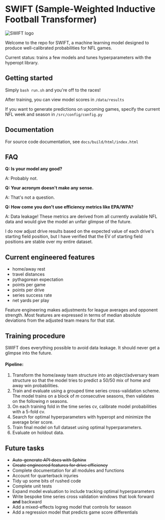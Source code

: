 # SWIFT (Sample-Weighted Inductive Football Transformer)

![SWIFT logo](https://i.imgur.com/IgZi9pt.png)

Welcome to the repo for SWIFT, a machine learning model designed to produce well-calibrated probabilities for NFL games.

Current status: trains a few models and tunes hyperparameters with the hyperopt library.

## Getting started
Simply `bash run.sh` and you're off to the races!

After training, you can view model scores in `/data/results`

If you want to generate predictions on upcoming games, specify the current NFL week and season in `/src/config/config.py`

## Documentation

For source code documentation, see `docs/build/html/index.html`

## FAQ
**Q: Is your model any good?**

A: Probably not.

**Q: Your acronym doesn't make any sense.**

A: That's not a question.

**Q: How come you don't use efficiency metrics like EPA/WPA?**

A: Data leakage! These metrics are derived from all currently available NFL data and would give the model an unfair glimpse of the future.

I do now adjust drive results based on the expected value of each drive's starting field position, but I have verified that the EV of starting field positions are stable over my entire dataset.

## Current engineered features
- home/away rest
- travel distances
- pythagorean expectation
- points per game
- points per drive
- series success rate
- net yards per play 

Feature engineering makes adjustments for league averages and opponent strength. Most features are expressed in terms of median absolute deviations from the adjusted team means for that stat.

## Training procedure
SWIFT does everything possible to avoid data leakage. It should never get a glimpse into the future.

#### Pipeline:
1. Transform the home/away team structure into an object/adversary team structure so that the model tries to predict a 50/50 mix of home and away win probabilities.
2. Train and evaluate using a grouped time series cross-validation scheme. The model trains on a block of *m* consecutive seasons, then validates on the following *n* seasons.
3. On each training fold in the time series cv, calibrate model probabilities with a 5-fold cv.
4. Search for optimal hyperparameters with hyperopt and minimize the average brier score.
5. Train final model on full dataset using optimal hyperparameters.
6. Evaluate on holdout data.

## Future tasks
- ~~Auto-generate API docs with Sphinx~~
- ~~Create engineered features for drive efficiency~~
- Complete documentation for all modules and functions
- Account for quarterback injuries
- Tidy up some bits of rushed code
- Complete unit tests
- Expand model evaluation to include tracking optimal hyperparameters
- Write bespoke time series cross validation windows that look forward **and** backward
- Add a mixed-effects logreg model that controls for season
- Add a regression model that predicts game score differentials
